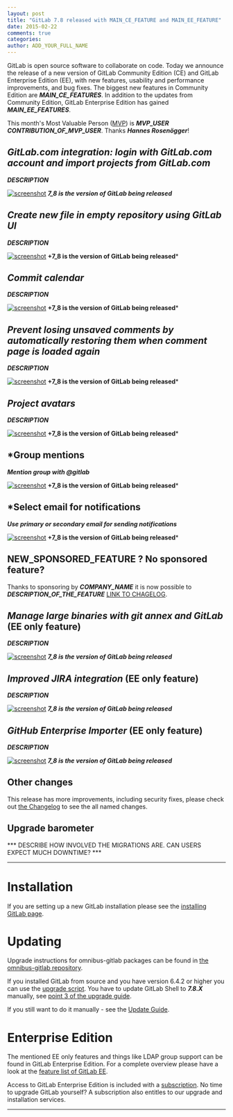 ```yaml
---
layout: post
title: "GitLab 7.8 released with MAIN_CE_FEATURE and MAIN_EE_FEATURE"
date: 2015-02-22
comments: true
categories:
author: ADD_YOUR_FULL_NAME
---
```


GitLab is open source software to collaborate on code.
Today we announce the release of a new version of GitLab Community Edition (CE) and GitLab Enterprise Edition (EE), with new features, usability and performance improvements, and bug fixes.
The biggest new features in Community Edition are ***MAIN_CE_FEATURES***.
In addition to the updates from Community Edition, GitLab Enterprise Edition has gained ***MAIN_EE_FEATURES***.

This month's Most Valuable Person ([MVP](https://about.gitlab.com/mvp/)) is ***MVP_USER*** ***CONTRIBUTION_OF_MVP_USER***.
Thanks ***Hannes Rosenögger***!

<!--more-->

## ***GitLab.com integration: login with GitLab.com account and import projects from GitLab.com***

***DESCRIPTION***

[![screenshot](/images/7_8/feature.png)](/images/7_8/feature.png) ***7_8 is the version of GitLab being released***


## ***Create new file in empty repository using GitLab UI***

***DESCRIPTION***

[![screenshot](/images/7_8/feature.png)](/images/7_8/feature.png) **+7_8 is the version of GitLab being released***

## ***Commit calendar***

***DESCRIPTION***

[![screenshot](/images/7_8/feature.png)](/images/7_8/feature.png) **+7_8 is the version of GitLab being released***

## ***Prevent losing unsaved comments by automatically restoring them when comment page is loaded again***

***DESCRIPTION***

[![screenshot](/images/7_8/feature.png)](/images/7_8/feature.png) **+7_8 is the version of GitLab being released***

## ***Project avatars***

***DESCRIPTION***

[![screenshot](/images/7_8/feature.png)](/images/7_8/feature.png) **+7_8 is the version of GitLab being released***

## ***Group mentions**

***Mention group with @gitlab***

[![screenshot](/images/7_8/feature.png)](/images/7_8/feature.png) **+7_8 is the version of GitLab being released***

## ***Select email for notifications**

***Use primary or secondary email for sending notifications***

[![screenshot](/images/7_8/feature.png)](/images/7_8/feature.png) **+7_8 is the version of GitLab being released***

## NEW_SPONSORED_FEATURE ? No sponsored feature?

Thanks to sponsoring by ***COMPANY_NAME*** it is now possible to ***DESCRIPTION_OF_THE_FEATURE*** [LINK TO CHAGELOG](https://gitlab.com/gitlab-org/gitlab-ce/blob/7-8-stable/CHANGELOG#L18).

## ***Manage large binaries with git annex and GitLab*** (EE only feature)

***DESCRIPTION***

[![screenshot](/images/7_8/feature.png)](/images/7_8/feature.png) ***7_8 is the version of GitLab being released***

## ***Improved JIRA integration*** (EE only feature)

***DESCRIPTION***

[![screenshot](/images/7_8/feature.png)](/images/7_8/feature.png) ***7_8 is the version of GitLab being released***

## ***GitHub Enterprise Importer*** (EE only feature)

***DESCRIPTION***

[![screenshot](/images/7_8/feature.png)](/images/7_8/feature.png) ***7_8 is the version of GitLab being released***

## Other changes

This release has more improvements, including security fixes, please check out [the Changelog](https://gitlab.com/gitlab-org/gitlab-ce/blob/master/CHANGELOG) to see the all named changes.


## Upgrade barometer

*** DESCRIBE HOW INVOLVED THE MIGRATIONS ARE. CAN USERS EXPECT MUCH DOWNTIME? ***

- - -

# Installation

If you are setting up a new GitLab installation please see the [installing GitLab page](https://www.gitlab.com/installation/).

# Updating

Upgrade instructions for omnibus-gitlab packages can be found in [the omnibus-gitlab repository](https://gitlab.com/gitlab-org/omnibus-gitlab/blob/master/doc/update.md).

If you installed GitLab from source and you have version 6.4.2 or higher you can use the [upgrade script](https://gitlab.com/gitlab-org/gitlab-ce/blob/master/doc/update/upgrader.md).
You have to update GitLab Shell to ***7.8.X*** manually, see [point 3 of the upgrade guide](https://gitlab.com/gitlab-org/gitlab-ce/blob/master/doc/update/X.x-to-x.x.md#3-update-gitlab-shell-and-its-config).

If you still want to do it manually - see the [Update Guide](https://gitlab.com/gitlab-org/gitlab-ce/blob/master/doc/update/X.x-to-X.x.md).

# Enterprise Edition

The mentioned EE only features and things like LDAP group support can be found in GitLab Enterprise Edition.
For a complete overview please have a look at the [feature list of GitLab EE](http://www.gitlab.com/gitlab-ee/).

Access to GitLab Enterprise Edition is included with a [subscription](http://www.gitlab.com/pricing/).
No time to upgrade GitLab yourself?
A subscription also entitles to our upgrade and installation services.

- - -
